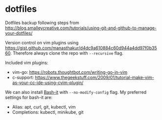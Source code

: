 # dotfiles
Dotfiles backup following steps from http://blog.smalleycreative.com/tutorials/using-git-and-github-to-manage-your-dotfiles/

Version control on vim plugins using https://gist.github.com/manasthakur/d4dc9a610884c60d944a4dd97f0b3560.
Therefore always clone the repo with `--recursive` flag.

Included vim plugins:
- vim-go: https://robots.thoughtbot.com/writing-go-in-vim
- c-support: https://www.thegeekstuff.com/2009/01/tutorial-make-vim-as-your-cc-ide-using-cvim-plugin/

We can also install [Bash-it](https://github.com/Bash-it/bash-it) with `--no-modify-config` flag.
My preferred settings for bash-it are:
- Alias: apt, curl, git, kubectl, vim
- Completions: kubectl, minikube, git
